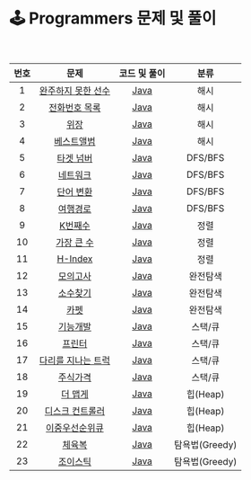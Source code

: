 # 🕹 Programmers 문제 및 풀이
<br>

|번호|문제|코드 및 풀이|분류
|:---:|:---:|:---:|:---:
|1|[완주하지 못한 선수](https://github.com/merry-santa/algorithm/blob/main/programmers/%ED%95%B4%EC%8B%9C/%EC%99%84%EC%A3%BC%ED%95%98%EC%A7%80%20%EB%AA%BB%ED%95%9C%20%EC%84%A0%EC%88%98/README.md)|[Java](https://github.com/merry-santa/algorithm/blob/main/programmers/%ED%95%B4%EC%8B%9C/%EC%99%84%EC%A3%BC%ED%95%98%EC%A7%80%20%EB%AA%BB%ED%95%9C%20%EC%84%A0%EC%88%98/JavaSolution.md)|해시
|2|[전화번호 목록](https://github.com/merry-santa/algorithm/blob/main/programmers/%ED%95%B4%EC%8B%9C/%EC%A0%84%ED%99%94%EB%B2%88%ED%98%B8%20%EB%AA%A9%EB%A1%9D/README.md)|[Java](https://github.com/merry-santa/algorithm/blob/main/programmers/%ED%95%B4%EC%8B%9C/%EC%A0%84%ED%99%94%EB%B2%88%ED%98%B8%20%EB%AA%A9%EB%A1%9D/JavaSolution.md)|해시
|3|[위장](https://github.com/merry-santa/algorithm/blob/main/programmers/%ED%95%B4%EC%8B%9C/%EC%9C%84%EC%9E%A5/README.md)|[Java](https://github.com/merry-santa/algorithm/blob/main/programmers/%ED%95%B4%EC%8B%9C/%EC%9C%84%EC%9E%A5/JavaSolution.md)|해시
|4|[베스트앨범](https://github.com/merry-santa/algorithm/blob/main/programmers/%ED%95%B4%EC%8B%9C/%EB%B2%A0%EC%8A%A4%ED%8A%B8%EC%95%A8%EB%B2%94/README.md)|[Java](https://github.com/merry-santa/algorithm/blob/main/programmers/%ED%95%B4%EC%8B%9C/%EB%B2%A0%EC%8A%A4%ED%8A%B8%EC%95%A8%EB%B2%94/JavaSolution.md)|해시
|5|[타겟 넘버](https://github.com/merry-santa/algorithm/blob/main/programmers/DFS:BFS/%ED%83%80%EA%B2%9F%20%EB%84%98%EB%B2%84/README.md)|[Java](https://github.com/merry-santa/algorithm/blob/main/programmers/DFS:BFS/%ED%83%80%EA%B2%9F%20%EB%84%98%EB%B2%84/JavaSolution.md)|DFS/BFS
|6|[네트워크](https://github.com/merry-santa/algorithm/blob/main/programmers/DFS:BFS/%EB%84%A4%ED%8A%B8%EC%9B%8C%ED%81%AC/README.md)|[Java](https://github.com/merry-santa/algorithm/blob/main/programmers/DFS:BFS/%EB%84%A4%ED%8A%B8%EC%9B%8C%ED%81%AC/JavaSolution.md)|DFS/BFS
|7|[단어 변환](https://github.com/merry-santa/algorithm/blob/main/programmers/DFS:BFS/%EB%8B%A8%EC%96%B4%20%EB%B3%80%ED%99%98/README.md)|[Java](https://github.com/merry-santa/algorithm/blob/main/programmers/DFS:BFS/%EB%8B%A8%EC%96%B4%20%EB%B3%80%ED%99%98/JavaSolution.md)|DFS/BFS
|8|[여행경로](https://github.com/merry-santa/algorithm/blob/main/programmers/DFS:BFS/%EC%97%AC%ED%96%89%EA%B2%BD%EB%A1%9C/README.md)|[Java](https://github.com/merry-santa/algorithm/blob/main/programmers/DFS:BFS/%EC%97%AC%ED%96%89%EA%B2%BD%EB%A1%9C/JavaSolution.md)|DFS/BFS
|9|[K번째수](https://github.com/merry-santa/algorithm/blob/main/programmers/%EC%A0%95%EB%A0%AC/K%EB%B2%88%EC%A7%B8%EC%88%98/README.md)|[Java](https://github.com/merry-santa/algorithm/blob/main/programmers/%EC%A0%95%EB%A0%AC/K%EB%B2%88%EC%A7%B8%EC%88%98/JavaSolution.md)|정렬
|10|[가장 큰 수](https://github.com/merry-santa/algorithm/blob/main/programmers/%EC%A0%95%EB%A0%AC/%EA%B0%80%EC%9E%A5%20%ED%81%B0%20%EC%88%98/README.md)|[Java](https://github.com/merry-santa/algorithm/blob/main/programmers/%EC%A0%95%EB%A0%AC/%EA%B0%80%EC%9E%A5%20%ED%81%B0%20%EC%88%98/JavaSolution.md)|정렬
|11|[H-Index](https://github.com/merry-santa/algorithm/blob/main/programmers/%EC%A0%95%EB%A0%AC/H-Index/README.md)|[Java](https://github.com/merry-santa/algorithm/blob/main/programmers/%EC%A0%95%EB%A0%AC/H-Index/JavaSolution.md)|정렬
|12|[모의고사](https://github.com/merry-santa/algorithm/blob/main/programmers/%EC%99%84%EC%A0%84%ED%83%90%EC%83%89/%EB%AA%A8%EC%9D%98%EA%B3%A0%EC%82%AC/README.md)|[Java](https://github.com/merry-santa/algorithm/blob/main/programmers/%EC%99%84%EC%A0%84%ED%83%90%EC%83%89/%EB%AA%A8%EC%9D%98%EA%B3%A0%EC%82%AC/JavaSolution.md)|완전탐색
|13|[소수찾기](https://github.com/merry-santa/algorithm/blob/main/programmers/%EC%99%84%EC%A0%84%ED%83%90%EC%83%89/%EC%86%8C%EC%88%98%20%EC%B0%BE%EA%B8%B0/README.md)|[Java](https://github.com/merry-santa/algorithm/blob/main/programmers/%EC%99%84%EC%A0%84%ED%83%90%EC%83%89/%EC%86%8C%EC%88%98%20%EC%B0%BE%EA%B8%B0/JavaSolution.md)|완전탐색
|14|[카펫](https://github.com/merry-santa/algorithm/blob/main/programmers/%EC%99%84%EC%A0%84%ED%83%90%EC%83%89/%EC%B9%B4%ED%8E%AB/README.md)|[Java](https://github.com/merry-santa/algorithm/blob/main/programmers/%EC%99%84%EC%A0%84%ED%83%90%EC%83%89/%EC%B9%B4%ED%8E%AB/JavaSolution.md)|완전탐색
|15|[기능개발](https://github.com/merry-santa/algorithm/blob/main/programmers/%EC%8A%A4%ED%83%9D:%ED%81%90/%EA%B8%B0%EB%8A%A5%EA%B0%9C%EB%B0%9C/README.md)|[Java](https://github.com/merry-santa/algorithm/blob/main/programmers/%EC%8A%A4%ED%83%9D:%ED%81%90/%EA%B8%B0%EB%8A%A5%EA%B0%9C%EB%B0%9C/JavaSolution.md)|스택/큐
|16|[프린터](https://github.com/merry-santa/algorithm/blob/main/programmers/%EC%8A%A4%ED%83%9D:%ED%81%90/%ED%94%84%EB%A6%B0%ED%84%B0/README.md)|[Java](https://github.com/merry-santa/algorithm/blob/main/programmers/%EC%8A%A4%ED%83%9D:%ED%81%90/%ED%94%84%EB%A6%B0%ED%84%B0/JavaSolution.md)|스택/큐
|17|[다리를 지나는 트럭](https://github.com/sugil92/algorithm/blob/main/programmers/%EC%8A%A4%ED%83%9D:%ED%81%90/%EB%8B%A4%EB%A6%AC%EB%A5%BC%20%EC%A7%80%EB%82%98%EB%8A%94%20%ED%8A%B8%EB%9F%AD/README.md)|[Java](https://github.com/sugil92/algorithm/blob/main/programmers/%EC%8A%A4%ED%83%9D:%ED%81%90/%EB%8B%A4%EB%A6%AC%EB%A5%BC%20%EC%A7%80%EB%82%98%EB%8A%94%20%ED%8A%B8%EB%9F%AD/JavaSolution.md)|스택/큐
|18|[주식가격](https://github.com/sugil92/algorithm/blob/main/programmers/%EC%8A%A4%ED%83%9D:%ED%81%90/%EC%A3%BC%EC%8B%9D%EA%B0%80%EA%B2%A9/README.md)|[Java](https://github.com/sugil92/algorithm/blob/main/programmers/%EC%8A%A4%ED%83%9D:%ED%81%90/%EC%A3%BC%EC%8B%9D%EA%B0%80%EA%B2%A9/JavaSolution.md)|스택/큐
|19|[더 맵게](https://github.com/sugil92/algorithm/blob/main/programmers/%ED%9E%99(Heap)/%EB%8D%94%20%EB%A7%B5%EA%B2%8C/README.md)|[Java](https://github.com/sugil92/algorithm/blob/main/programmers/%ED%9E%99(Heap)/%EB%8D%94%20%EB%A7%B5%EA%B2%8C/JavaSolution.md)|힙(Heap)
|20|[디스크 컨트롤러](https://github.com/sapzilking/algorithm/blob/main/programmers/%ED%9E%99(Heap)/%EB%94%94%EC%8A%A4%ED%81%AC%20%EC%BB%A8%ED%8A%B8%EB%A1%A4%EB%9F%AC/README.md)|[Java](https://github.com/sapzilking/algorithm/blob/main/programmers/%ED%9E%99(Heap)/%EB%94%94%EC%8A%A4%ED%81%AC%20%EC%BB%A8%ED%8A%B8%EB%A1%A4%EB%9F%AC/JavaSolution.md)|힙(Heap)
|21|[이중우선순위큐](https://github.com/sugil92/algorithm/blob/main/programmers/%ED%9E%99(Heap)/%EC%9D%B4%EC%A4%91%EC%9A%B0%EC%84%A0%EC%88%9C%EC%9C%84%ED%81%90/README.md)|[Java](https://github.com/sugil92/algorithm/blob/main/programmers/%ED%9E%99(Heap)/%EC%9D%B4%EC%A4%91%EC%9A%B0%EC%84%A0%EC%88%9C%EC%9C%84%ED%81%90/JavaSolution.md)|힙(Heap)
|22|[체육복](https://github.com/sapzilking/algorithm/blob/main/programmers/%ED%83%90%EC%9A%95%EB%B2%95(Greedy)/%EC%B2%B4%EC%9C%A1%EB%B3%B5/README.md)|[Java](https://github.com/sapzilking/algorithm/blob/main/programmers/%ED%83%90%EC%9A%95%EB%B2%95(Greedy)/%EC%B2%B4%EC%9C%A1%EB%B3%B5/JavaSolution.md)|탐욕법(Greedy)
|23|[조이스틱](https://github.com/sapzilking/algorithm/blob/main/programmers/%ED%83%90%EC%9A%95%EB%B2%95(Greedy)/%EC%A1%B0%EC%9D%B4%EC%8A%A4%ED%8B%B1/README.md)|[Java](https://github.com/sapzilking/algorithm/blob/main/programmers/%ED%83%90%EC%9A%95%EB%B2%95(Greedy)/%EC%A1%B0%EC%9D%B4%EC%8A%A4%ED%8B%B1/JavaSolution.md)|탐욕법(Greedy)







